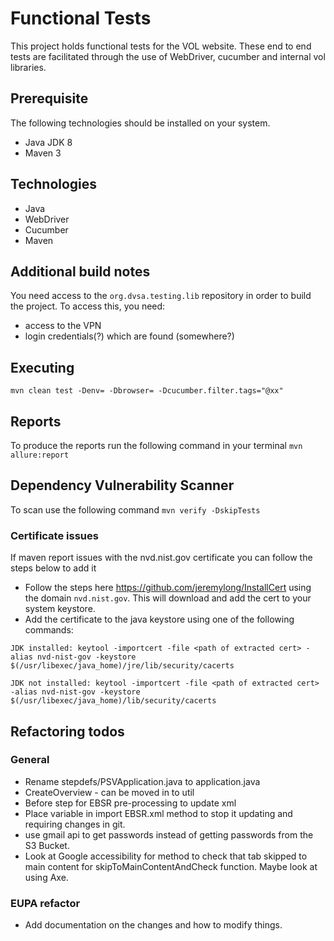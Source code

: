 # Functional Tests
This project holds functional tests for the VOL website. These end to end tests are facilitated through the use of WebDriver, cucumber and internal vol libraries.

## Prerequisite 
The following technologies should be installed on your system.
* Java JDK 8
* Maven 3

## Technologies
* Java
* WebDriver
* Cucumber
* Maven

## Additional build notes
You need access to the `org.dvsa.testing.lib` repository in order to build the project.  To access this, you need:
- access to the VPN
- login credentials(?) which are found (somewhere?)


## Executing

``mvn clean test -Denv= -Dbrowser= -Dcucumber.filter.tags="@xx" ``

## Reports
To produce the reports run the following command in your terminal
``mvn allure:report``

## Dependency Vulnerability Scanner
To scan use the following command ``mvn verify -DskipTests``

### Certificate issues

If maven report issues with the nvd.nist.gov certificate you can follow the steps below to add it

*  Follow the steps here https://github.com/jeremylong/InstallCert using the domain `nvd.nist.gov`. This will download and add the cert to your system keystore.
*  Add the certificate to the java keystore using one of the following commands: 
 
`JDK installed: keytool -importcert -file <path of extracted cert> -alias nvd-nist-gov -keystore $(/usr/libexec/java_home)/jre/lib/security/cacerts`

`JDK not installed: keytool -importcert -file <path of extracted cert> -alias nvd-nist-gov -keystore $(/usr/libexec/java_home)/lib/security/cacerts`

## Refactoring todos

### General
- Rename stepdefs/PSVApplication.java to application.java
- CreateOverview - can be moved in to util
- Before step for EBSR pre-processing to update xml
- Place variable in import EBSR.xml method to stop it updating and requiring changes in git.
- use gmail api to get passwords instead of getting passwords from the S3 Bucket.
- Look at Google accessibility for method to check that tab skipped to main content for skipToMainContentAndCheck function. Maybe look at using Axe.


### EUPA refactor
- Add documentation on the changes and how to modify things.